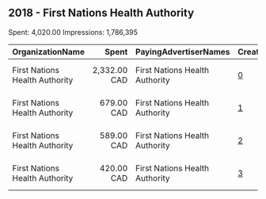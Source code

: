 ## 2018 - First Nations Health Authority 
Spent: 4,020.00
Impressions: 1,786,395

|OrganizationName|Spent|PayingAdvertiserNames|CreativeUrls|Impressions|Genders|AgeBrackets|CountryCodes|BillingAddresses|CandidateBallotInformation|
|:---|---:|:---|:---|---:|:---|:---|:---|:---|:---|
|First Nations Health Authority|2,332.00 CAD|First Nations Health Authority|[0](https://www.snap.com/political-ads/asset/f7ded5ba611d30003669620875317cac0a4204fa2df31756773b2f99e0aba0a2?mediaType=mp4)|999,214||34-|canada|"501-100 Park Royal South,Vancouver,V7T 1A2,CA"||
|First Nations Health Authority|679.00 CAD|First Nations Health Authority|[1](https://www.snap.com/political-ads/asset/da731b37241b937d1b0dbac9f86847b5f90c02618ebd5baeda0ba92e191c85f2?mediaType=mp4)|339,986||34-|canada|"501-100 Park Royal South,Vancouver,V7T 1A2,CA"||
|First Nations Health Authority|589.00 CAD|First Nations Health Authority|[2](https://www.snap.com/political-ads/asset/3cf74ee97e0cf7294e7345728478521c69ba477860c76a81712864ed8e3eb7f7?mediaType=mp4)|243,107||34-|canada|"501-100 Park Royal South,Vancouver,V7T 1A2,CA"||
|First Nations Health Authority|420.00 CAD|First Nations Health Authority|[3](https://www.snap.com/political-ads/asset/be4c8f0fe651c84618a392c7dff1b8b3776ce3f6fc6d926fb03e2ca5d5a8025d?mediaType=mp4)|204,088||34-|canada|"501-100 Park Royal South,Vancouver,V7T 1A2,CA"||
